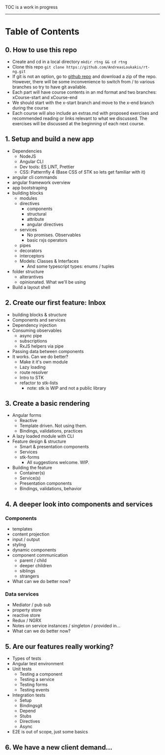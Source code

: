 
TOC is a work in progress
***
# Table of Contents

## 0. How to use this repo
- Create and cd in a local directory `mkdir rtng && cd rtng`
- Clone this repo `git clone https://github.com/AndreasLoukakis/rt-ng.git`
- If git is not an option, go to [github repo](https://github.com/AndreasLoukakis/rt-ng) and download a zip of the repo. However, there will be some inconvenience to switch from / to various branches so try to have git available.
- Each part will have course contents in an md format and two branches: xCourse-start and xCourse-end
- We should start with the x-start branch and move to the x-end branch during the course
- Each course will also include an extras.md with proposed exercises and recommended reading or links relevant to what we discussed. The exercises will be discussed at the beginning of each next course.

## 1. Setup and build a new app
 - Dependencies
    - NodeJS
    - Angular CLI
    - Dev tools: ES LINT, Prettier
    - CSS: Patternfly 4 (Base CSS of STK so lets get familiar with it)
 - angular cli commands
 - angular framework overview
 - app bootstraping
 - building blocks
    - modules
    - directives
        - components
        - structural
        - attribute
        - angular directives
    - services
        - No promises. Observables
        - basic rxjs operators
    - pipes
    - decorators
    - interceptors
    - Models: Classes & Interfaces
        - And some typescript types: enums / tuples
 - folder structure
    - alterantives
    - opinionated. What we'll be using
- Build a layout shell


## 2. Create our first feature: Inbox
- building blocks & structure
- Components and services
- Dependency injection
- Consuming observables
    - async pipe
    - subscriptions
    - RxJS helpers via pipe
- Passing data between components
- It works. Can we do better?
    - Make it it's own module
    - Lazy loading
    - route resolver
    - Intro to STK
    - refactor to stk-lists
        - note: stk is WIP and not a public library



## 3. Create a basic rendering
 - Angular forms
    - Reactive
    - Template driven. Not using them.
    - Bindings, validations, practices
 - A lazy loaded module with CLI
 - Feature design & structure
    - Smart & presentation components
    - Services
    - stk-forms
        - All suggestions welcome. WIP.
 - Building the feature
    - Container(s)
    - Service(s)
    - Presentation components
    - Bindings, validations, behavior


## 4. A deeper look into components and services

### Components
 - templates
 - content projection
 - input / output
 - styling
 - dynamic components
 - component communication
    - parent / child
    - deeper children
    - siblings
    - strangers
- What can we do better now?

### Data services
 - Mediator / pub sub
 - property store
 - reactive store
 - Redux / NGRX
 - Notes on service instances / singleton / provided in...
 - What can we do better now?

## 5. Are our features really working?
- Types of tests
- Angular test environment
- Unit tests
    - Testing a component
    - Testing a service
    - Testing forms
    - Testing events
- Integration tests
    - Setup
    - Bindingsgit
    - Depend
    - Stubs
    - Directives
    - Async
- E2E is out of scope, just some basics

## 6. We have a new client demand...
